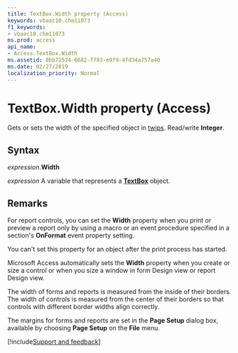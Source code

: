 ```yaml
---
title: TextBox.Width property (Access)
keywords: vbaac10.chm11073
f1_keywords:
- vbaac10.chm11073
ms.prod: access
api_name:
- Access.TextBox.Width
ms.assetid: 0bb72524-6682-f783-e9f9-4fd34a757a40
ms.date: 02/27/2019
localization_priority: Normal
---
```



# TextBox.Width property (Access)

Gets or sets the width of the specified object in [twips](../language/glossary/vbe-glossary.md#twip). Read/write **Integer**.


## Syntax

_expression_.**Width**

_expression_ A variable that represents a **[TextBox](Access.TextBox.md)** object.


## Remarks

For report controls, you can set the **Width** property when you print or preview a report only by using a macro or an event procedure specified in a section's **OnFormat** event property setting.

You can't set this property for an object after the print process has started.

Microsoft Access automatically sets the **Width** property when you create or size a control or when you size a window in form Design view or report Design view.

The width of forms and reports is measured from the inside of their borders. The width of controls is measured from the center of their borders so that controls with different border widths align correctly. 

The margins for forms and reports are set in the **Page Setup** dialog box, available by choosing **Page Setup** on the **File** menu.



[!include[Support and feedback](~/includes/feedback-boilerplate.md)]
